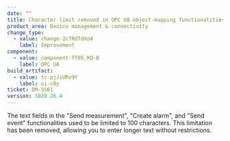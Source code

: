 ```yaml
---
date: ""
title: Character limit removed in OPC UA object-mapping functionalities
product_area: Device management & connectivity
change_type:
  - value: change-2c7RdTdXo4
    label: Improvement
component:
  - value: component-Tf05_KQ-B
    label: OPC UA
build_artifact:
  - value: tc-pjJiURv9Y
    label: ui-c8y
ticket: DM-3561
version: 1020.26.4
---
```

The text fields in the "Send measurement", "Create alarm", and "Send event" functionalities used to be limited to 100 characters. This limitation has been removed, allowing you to enter longer text without restrictions.